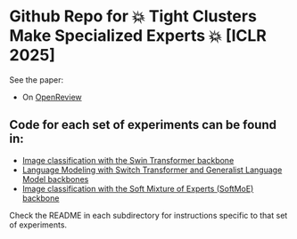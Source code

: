 # Github Repo for 💥 Tight Clusters Make Specialized Experts 💥 [ICLR 2025]

See the paper:
- On [OpenReview](https://openreview.net/pdf?id=Pu3c0209cx)

## Code for each set of experiments can be found in:
- [Image classification with the Swin Transformer backbone](image-classification/)
- [Language Modeling with Switch Transformer and Generalist Language Model backbones](language-modeling/)
- [Image classification with the Soft Mixture of Experts (SoftMoE) backbone](SoftMoE)

Check the README in each subdirectory for instructions specific to that set of experiments.